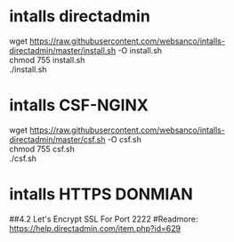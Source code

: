 # intalls directadmin

wget https://raw.githubusercontent.com/websanco/intalls-directadmin/master/install.sh -O install.sh  
chmod 755 install.sh  
./install.sh  


# intalls CSF-NGINX
wget https://raw.githubusercontent.com/websanco/intalls-directadmin/master/csf.sh -O csf.sh  
chmod 755 csf.sh  
./csf.sh  

# intalls HTTPS DONMIAN
##4.2 Let's Encrypt SSL For Port 2222
#Readmore: https://help.directadmin.com/item.php?id=629




